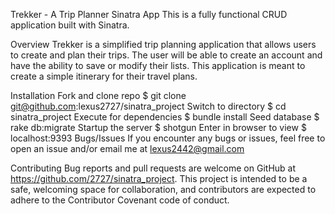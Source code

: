 
Trekker - A Trip Planner Sinatra App
This is a fully functional CRUD application built with Sinatra.

Overview
Trekker is a simplified trip planning application that allows users to create and plan their trips. The user will be able to create an account and have the ability to save or modify their lists. This application is meant to create a simple itinerary for their travel plans.

Installation
Fork and clone repo
$ git clone git@github.com:lexus2727/sinatra_project
Switch to directory
$ cd sinatra_project
Execute for dependencies
$ bundle install
Seed database
$ rake db:migrate
Startup the server
$ shotgun
Enter in browser to view
$  localhost:9393
Bugs/Issues
If you encounter any bugs or issues, feel free to open an issue and/or email me at lexus2442@gmail.com

Contributing
Bug reports and pull requests are welcome on GitHub at https://github.com/2727/sinatra_project. This project is intended to be a safe, welcoming space for collaboration, and contributors are expected to adhere to the Contributor Covenant code of conduct.

